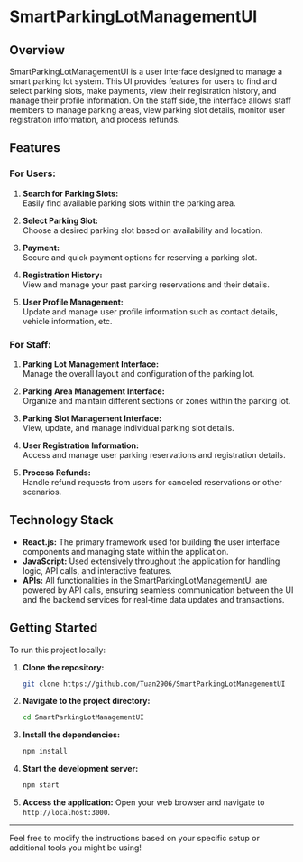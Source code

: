 

# SmartParkingLotManagementUI

## Overview

SmartParkingLotManagementUI is a user interface designed to manage a smart parking lot system. This UI provides features for users to find and select parking slots, make payments, view their registration history, and manage their profile information. On the staff side, the interface allows staff members to manage parking areas, view parking slot details, monitor user registration information, and process refunds.

## Features

### For Users:
1. **Search for Parking Slots:**  
   Easily find available parking slots within the parking area.

2. **Select Parking Slot:**  
   Choose a desired parking slot based on availability and location.

3. **Payment:**  
   Secure and quick payment options for reserving a parking slot.

4. **Registration History:**  
   View and manage your past parking reservations and their details.

5. **User Profile Management:**  
   Update and manage user profile information such as contact details, vehicle information, etc.

### For Staff:
1. **Parking Lot Management Interface:**  
   Manage the overall layout and configuration of the parking lot.

2. **Parking Area Management Interface:**  
   Organize and maintain different sections or zones within the parking lot.

3. **Parking Slot Management Interface:**  
   View, update, and manage individual parking slot details.

4. **User Registration Information:**  
   Access and manage user parking reservations and registration details.

5. **Process Refunds:**  
   Handle refund requests from users for canceled reservations or other scenarios.

## Technology Stack

- **React.js:** The primary framework used for building the user interface components and managing state within the application.
- **JavaScript:** Used extensively throughout the application for handling logic, API calls, and interactive features.
- **APIs:** All functionalities in the SmartParkingLotManagementUI are powered by API calls, ensuring seamless communication between the UI and the backend services for real-time data updates and transactions.

## Getting Started

To run this project locally:

1. **Clone the repository:**
   ```bash
   git clone https://github.com/Tuan2906/SmartParkingLotManagementUI
   ```

2. **Navigate to the project directory:**
   ```bash
   cd SmartParkingLotManagementUI
   ```

3. **Install the dependencies:**
   ```bash
   npm install
   ```

4. **Start the development server:**
   ```bash
   npm start
   ```

5. **Access the application:**
   Open your web browser and navigate to `http://localhost:3000`.

---

Feel free to modify the instructions based on your specific setup or additional tools you might be using!
